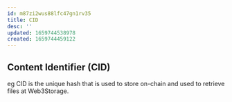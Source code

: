 ```yaml
---
id: m87zi2wus88lfc47gn1rv35
title: CID
desc: ''
updated: 1659744538978
created: 1659744459122
---
```


## Content Identifier (CID)
eg CID is the unique hash that is used to store on-chain and used to retrieve files at Web3Storage.